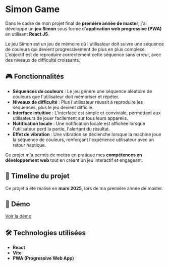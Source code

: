 # Simon Game

Dans le cadre de mon projet final de **première année de master**, j'ai développé un **jeu Simon** sous forme d'**application web progressive (PWA)** en utilisant **React JS**.

Le jeu Simon est un jeu de mémoire où l'utilisateur doit suivre une séquence de couleurs qui devient progressivement de plus en plus complexe. L'objectif est de reproduire correctement cette séquence sans erreur, avec des niveaux de difficulté croissants.

## 🎮 Fonctionnalités  
- **Séquences de couleurs** : Le jeu génère une séquence aléatoire de couleurs que l'utilisateur doit mémoriser et répéter.
- **Niveaux de difficulté** : Plus l'utilisateur réussit à reproduire les séquences, plus le jeu devient difficile.
- **Interface intuitive** : L'interface est simple et conviviale, permettant aux utilisateurs de jouer facilement sur tous leurs appareils.
- **Notification locale** : Une notification locale est affichée lorsque l'utilisateur perd la partie, l'alertant du résultat.
- **Effet de vibration** : Une vibration se déclenche lorsque la machine joue la séquence de couleurs, renforçant l'expérience utilisateur avec un retour haptique.

Ce projet m'a permis de mettre en pratique mes **compétences en développement web** tout en créant un jeu interactif et engageant.

## 📅 Timeline du projet  
Ce projet a été réalisé en **mars 2025**, lors de ma première année de master.

## 🚀 Démo  

[Voir la démo](https://pwa-simon-game.vercel.app/)

## 🛠️ Technologies utilisées  

- **React**  
- **Vite**  
- **PWA (Progressive Web App)**  

